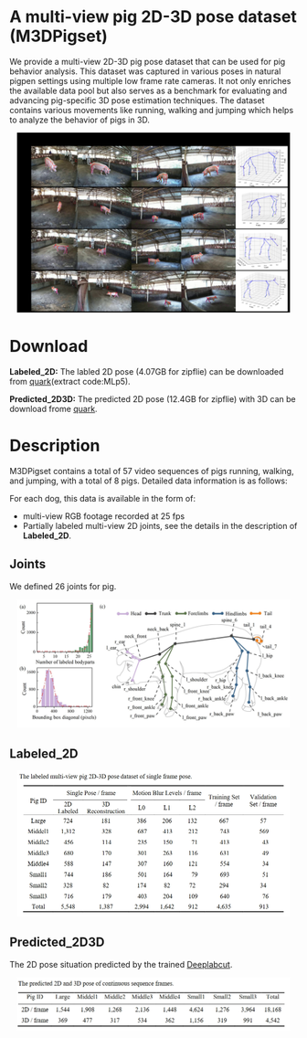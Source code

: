 # A multi-view pig 2D-3D pose dataset (M3DPigset)
  We provide a multi-view 2D-3D pig pose dataset that can be used for pig behavior analysis. This dataset was captured in various poses in natural pigpen settings using multiple low frame rate cameras. It not only enriches the available data pool but also serves as a benchmark for evaluating and advancing pig-specific 3D pose estimation techniques. The dataset contains various movements like running, walking and jumping which helps to analyze the behavior of pigs in 3D. 

<p align="center">
<img src="https://github.com/shirleyanan/M3DPigset/blob/main/images/Fig1.jpg" width="95%">
</p>

# Download
**Labeled_2D:** The labled 2D pose (4.07GB for zipflie) can be downloaded from [quark](https://pan.quark.cn/s/00d2f8ba1447)(extract code:MLp5).

**Predicted_2D3D:** The predicted 2D pose (12.4GB for zipflie) with 3D can be download frome [quark](https://drive.google.com/drive/folders/1RC2eLC0VJ-3wMhJj90IV0IsVjZSvO2I6).

# Description
M3DPigset contains a total of 57 video sequences of pigs running, walking, and jumping, with a total of 8 pigs. Detailed data information is as follows:

For each dog, this data is available in the form of:

* multi-view RGB footage recorded at 25 fps
* Partially labeled multi-view 2D joints, see the details in the description of **Labeled_2D**.



## Joints
We defined 26 joints for pig.
<p align="center">
<img src="https://github.com/shirleyanan/M3DPigset/blob/main/images/Fig2.jpg" width="95%">
</p>

## **Labeled_2D**
<p align="center">
<img src="https://github.com/shirleyanan/M3DPigset/blob/main/images/%E5%BE%AE%E4%BF%A1%E6%88%AA%E5%9B%BE_20240603180528.png" width="95%">
</p>


## **Predicted_2D3D** 
The 2D pose situation predicted by the trained [Deeplabcut](https://github.com/DeepLabCut/DeepLabCut).
<p align="center">
<img src="https://github.com/shirleyanan/M3DPigset/blob/main/images/%E5%BE%AE%E4%BF%A1%E6%88%AA%E5%9B%BE_20240603180544.png" width="95%">
</p>
